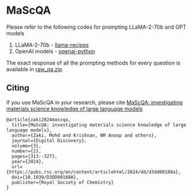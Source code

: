 # MaScQA
Please refer to the following codes for prompting LLaMA-2-70b and GPT models
1. LLaMA-2-70b - [llama-recipes](https://github.com/facebookresearch/llama-recipes/tree/main)
2. OpenAI models - [openai-python](https://github.com/openai/openai-python)

The exact response of all the prompting methods for every question is available in  [raw_qa.zip](https://github.com/M3RG-IITD/MaScQA/blob/main/raw_qa.zip)


## Citing

If you use MaScQA in your research, please cite [MaScQA: investigating materials science knowledge of large language models](https://pubs.rsc.org/en/content/articlelanding/2024/dd/d3dd00188a)
```
@article{zaki2024mascqa,
  title={MaScQA: investigating materials science knowledge of large language models},
  author={Zaki, Mohd and Krishnan, NM Anoop and others},
  journal={Digital Discovery},
  volume={3},
  number={2},
  pages={313--327},
  year={2024},
  url={https://pubs.rsc.org/en/content/articlehtml/2024/dd/d3dd00188a},
  doi={10.1039/D3DD00188A},
  publisher={Royal Society of Chemistry}
}
```
